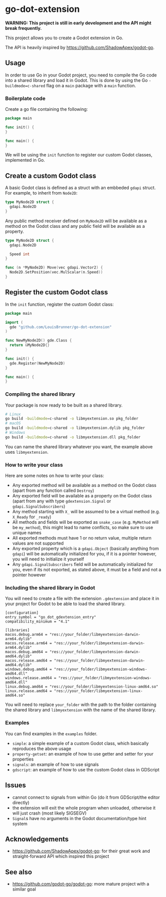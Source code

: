 # go-dot-extension

**WARNING: This project is still in early development and the API might break frequently.**

This project allows you to create a Godot extension in Go.

The API is heavily inspired by https://github.com/ShadowApex/godot-go.

## Usage

In order to use Go in your Godot project, you need to compile the Go code into a shared library and load it in Godot.
This is done by using the Go `-buildmode=c-shared` flag on a `main` package with a `main` function.

### Boilerplate code

Create a go file containing the following:

```go
package main

func init() {
}

func main() {
}
```

We will be using the `init` function to register our custom Godot classes, implemented in Go.

## Create a custom Godot class

A basic Godot class is defined as a struct with an embbeded `gdapi` struct. For example, to inherit from `Node2D`:

```go
type MyNode2D struct {
  gdapi.Node2D
}
```

Any public method receiver defined on `MyNode2D` will be available as a method on the Godot class and any public field will be available as a property.

```go
type MyNode2D struct {
  gdapi.Node2D

  Speed int
}

func (n *MyNode2D) Move(vec gdapi.Vector2) {
  Node2D.SetPosition(vec.MulScalar(n.Speed))
}
```

## Register the custom Godot class

In the `init` function, register the custom Godot class:

```go
package main

import (
  gde "github.com/LouisBrunner/go-dot-extension"
)

func NewMyNode2D() gde.Class {
  return &MyNode2D{}
}

func init() {
  gde.Register(NewMyNode2D)
}

func main() {
}
```

### Compiling the shared library

Your package is now ready to be built as a shared library.

```bash
# Linux
go build -buildmode=c-shared -o libmyextension.so pkg_folder
# macOS
go build -buildmode=c-shared -o libmyextension.dylib pkg_folder
# Windows
go build -buildmode=c-shared -o libmyextension.dll pkg_folder
```

You can name the shared library whatever you want, the example above uses `libmyextension`.

### How to write your class

Here are some notes on how to write your class:

- Any exported method will be available as a method on the Godot class (apart from any function called `Destroy`)
- Any exported field will be available as a property on the Godot class (apart from any with type `gdextension.Signal` or `gdapi.SignalSubscribers`)
- Any method starting with `X_` will be assumed to be a virtual method (e.g. `X_Ready` for `_ready`)
- All methods and fields will be exported as `snake_case` (e.g. `MyMethod` will be `my_method`), this might lead to name conflicts, so make sure to use unique names
- All exported methods must have 1 or no return value, multiple return values are not supported
- Any exported property which is a `gdapi.Object` (basically anything from `gdapi`) will be automatically initialized for you, if it is a pointer however, you will need to initialize it yourself
- Any `gdapi.SignalSubscribers` field will be automatically initialized for you, even if its not exported, as stated above, it must be a field and not a pointer however

### Including the shared library in Godot

You will need to create a file with the extension `.gdextension` and place it in your project for Godot to be able to load the shared library.

```gdscript
[configuration]
entry_symbol = "go_dot_gdextension_entry"
compatibility_minimum = "4.1"

[libraries]
macos.debug.arm64 = "res://your_folder/libmyextension-darwin-arm64.dylib"
macos.release.arm64 = "res://your_folder/libmyextension-darwin-arm64.dylib"
macos.debug.amd64 = "res://your_folder/libmyextension-darwin-amd64.dylib"
macos.release.amd64 = "res://your_folder/libmyextension-darwin-amd64.dylib"
windows.debug.amd64 = "res://your_folder/libmyextension-windows-amd64.dll"
windows.release.amd64 = "res://your_folder/libmyextension-windows-amd64.dll"
linux.debug.amd64 = "res://your_folder/libmyextension-linux-amd64.so"
linux.release.amd64 = "res://your_folder/libmyextension-linux-amd64.so"
```

You will need to replace `your_folder` with the path to the folder containing the shared library and `libmyextension` with the name of the shared library.

### Examples

You can find examples in the `examples` folder.

- `simple`: a simple example of a custom Godot class, which basically reproduces the above usage
- `property-getset`: an example of how to use getter and setter for your properties
- `signals`: an example of how to use signals
- `gdscript`: an example of how to use the custom Godot class in GDScript

## Issues

- cannot connect to signals from within Go (do it from GDScript/the editor directly)
- the extension will exit the whole program when unloaded, otherwise it will just crash (most likely SIGSEGV)
- `Signal`s have no arguments in the Godot documentation/type hint system

## Acknowledgements

- https://github.com/ShadowApex/godot-go: for their great work and straight-forward API which inspired this project

## See also

- https://github.com/godot-go/godot-go: more mature project with a similar goal
